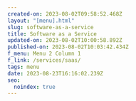```yaml
---
created-on: 2023-08-02T09:58:52.468Z
layout: "[menu].html"
slug: software-as-a-service
title: Software as a Service
updated-on: 2023-08-02T10:00:58.892Z
published-on: 2023-08-02T10:03:42.434Z
f_menu: Menu 2 Column 1
f_link: /services/saas/
tags: menu
date: 2023-08-23T16:16:02.239Z
seo:
  noindex: true
---
```

